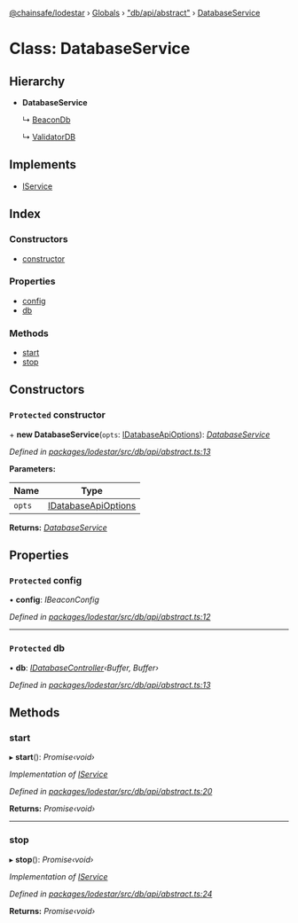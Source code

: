 [@chainsafe/lodestar](../README.md) › [Globals](../globals.md) › ["db/api/abstract"](../modules/_db_api_abstract_.md) › [DatabaseService](_db_api_abstract_.databaseservice.md)

# Class: DatabaseService

## Hierarchy

* **DatabaseService**

  ↳ [BeaconDb](_db_api_beacon_beacon_.beacondb.md)

  ↳ [ValidatorDB](_db_api_validator_validator_.validatordb.md)

## Implements

* [IService](../interfaces/_node_nodejs_.iservice.md)

## Index

### Constructors

* [constructor](_db_api_abstract_.databaseservice.md#protected-constructor)

### Properties

* [config](_db_api_abstract_.databaseservice.md#protected-config)
* [db](_db_api_abstract_.databaseservice.md#protected-db)

### Methods

* [start](_db_api_abstract_.databaseservice.md#start)
* [stop](_db_api_abstract_.databaseservice.md#stop)

## Constructors

### `Protected` constructor

\+ **new DatabaseService**(`opts`: [IDatabaseApiOptions](../interfaces/_db_api_abstract_.idatabaseapioptions.md)): *[DatabaseService](_db_api_abstract_.databaseservice.md)*

*Defined in [packages/lodestar/src/db/api/abstract.ts:13](https://github.com/ChainSafe/lodestar/blob/aa20a3bfb/packages/lodestar/src/db/api/abstract.ts#L13)*

**Parameters:**

Name | Type |
------ | ------ |
`opts` | [IDatabaseApiOptions](../interfaces/_db_api_abstract_.idatabaseapioptions.md) |

**Returns:** *[DatabaseService](_db_api_abstract_.databaseservice.md)*

## Properties

### `Protected` config

• **config**: *IBeaconConfig*

*Defined in [packages/lodestar/src/db/api/abstract.ts:12](https://github.com/ChainSafe/lodestar/blob/aa20a3bfb/packages/lodestar/src/db/api/abstract.ts#L12)*

___

### `Protected` db

• **db**: *[IDatabaseController](../interfaces/_db_controller_interface_.idatabasecontroller.md)‹Buffer, Buffer›*

*Defined in [packages/lodestar/src/db/api/abstract.ts:13](https://github.com/ChainSafe/lodestar/blob/aa20a3bfb/packages/lodestar/src/db/api/abstract.ts#L13)*

## Methods

###  start

▸ **start**(): *Promise‹void›*

*Implementation of [IService](../interfaces/_node_nodejs_.iservice.md)*

*Defined in [packages/lodestar/src/db/api/abstract.ts:20](https://github.com/ChainSafe/lodestar/blob/aa20a3bfb/packages/lodestar/src/db/api/abstract.ts#L20)*

**Returns:** *Promise‹void›*

___

###  stop

▸ **stop**(): *Promise‹void›*

*Implementation of [IService](../interfaces/_node_nodejs_.iservice.md)*

*Defined in [packages/lodestar/src/db/api/abstract.ts:24](https://github.com/ChainSafe/lodestar/blob/aa20a3bfb/packages/lodestar/src/db/api/abstract.ts#L24)*

**Returns:** *Promise‹void›*
